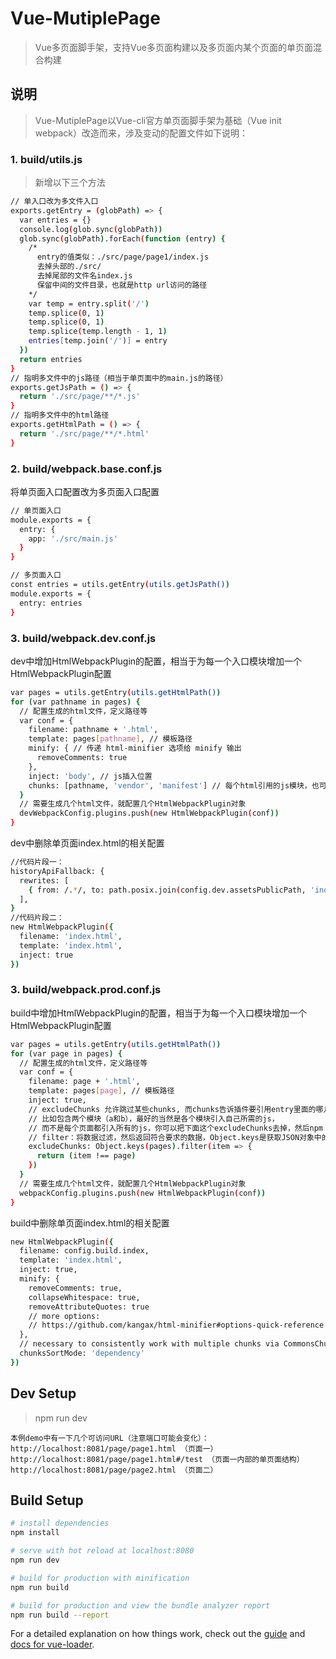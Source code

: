 # Vue-MutiplePage

> Vue多页面脚手架，支持Vue多页面构建以及多页面内某个页面的单页面混合构建

## 说明

> Vue-MutiplePage以Vue-cli官方单页面脚手架为基础（Vue init webpack）改造而来，涉及变动的配置文件如下说明：

### 1. build/utils.js
> 新增以下三个方法
```bash
// 单入口改为多文件入口
exports.getEntry = (globPath) => {
  var entries = {}
  console.log(glob.sync(globPath))
  glob.sync(globPath).forEach(function (entry) {
    /*
      entry的值类似：./src/page/page1/index.js
      去掉头部的./src/
      去掉尾部的文件名index.js
      保留中间的文件目录，也就是http url访问的路径
    */
    var temp = entry.split('/')
    temp.splice(0, 1)
    temp.splice(0, 1)
    temp.splice(temp.length - 1, 1)
    entries[temp.join('/')] = entry
  })
  return entries
}
// 指明多文件中的js路径（相当于单页面中的main.js的路径）
exports.getJsPath = () => {
  return './src/page/**/*.js'
}
// 指明多文件中的html路径
exports.getHtmlPath = () => {
  return './src/page/**/*.html'
}

```
### 2. build/webpack.base.conf.js
将单页面入口配置改为多页面入口配置
```bash
// 单页面入口
module.exports = {
  entry: {
    app: './src/main.js'
  }
}
```
```bash
// 多页面入口
const entries = utils.getEntry(utils.getJsPath())
module.exports = {
  entry: entries
}
```

### 3. build/webpack.dev.conf.js
dev中增加HtmlWebpackPlugin的配置，相当于为每一个入口模块增加一个HtmlWebpackPlugin配置
```bash
var pages = utils.getEntry(utils.getHtmlPath())
for (var pathname in pages) {
  // 配置生成的html文件，定义路径等
  var conf = {
    filename: pathname + '.html',
    template: pages[pathname], // 模板路径
    minify: { // 传递 html-minifier 选项给 minify 输出
      removeComments: true
    },
    inject: 'body', // js插入位置
    chunks: [pathname, 'vendor', 'manifest'] // 每个html引用的js模块，也可以在这里加上vendor等公用模块
  }
  // 需要生成几个html文件，就配置几个HtmlWebpackPlugin对象
  devWebpackConfig.plugins.push(new HtmlWebpackPlugin(conf))
}
```
dev中删除单页面index.html的相关配置
```bash
//代码片段一：
historyApiFallback: {
  rewrites: [
    { from: /.*/, to: path.posix.join(config.dev.assetsPublicPath, 'index.html') },
  ],
}
//代码片段二：
new HtmlWebpackPlugin({
  filename: 'index.html',
  template: 'index.html',
  inject: true
})
```
### 3. build/webpack.prod.conf.js
build中增加HtmlWebpackPlugin的配置，相当于为每一个入口模块增加一个HtmlWebpackPlugin配置
```bash
var pages = utils.getEntry(utils.getHtmlPath())
for (var page in pages) {
  // 配置生成的html文件，定义路径等
  var conf = {
    filename: page + '.html',
    template: pages[page], // 模板路径
    inject: true,
    // excludeChunks 允许跳过某些chunks, 而chunks告诉插件要引用entry里面的哪几个入口
    // 比如包含两个模块（a和b），最好的当然是各个模块引入自己所需的js，
    // 而不是每个页面都引入所有的js，你可以把下面这个excludeChunks去掉，然后npm run build，然后看编译出来的index.html和about.html就知道了
    // filter：将数据过滤，然后返回符合要求的数据，Object.keys是获取JSON对象中的每个key
    excludeChunks: Object.keys(pages).filter(item => {
      return (item !== page)
    })
  }
  // 需要生成几个html文件，就配置几个HtmlWebpackPlugin对象
  webpackConfig.plugins.push(new HtmlWebpackPlugin(conf))
}
```
build中删除单页面index.html的相关配置
```bash
new HtmlWebpackPlugin({
  filename: config.build.index,
  template: 'index.html',
  inject: true,
  minify: {
    removeComments: true,
    collapseWhitespace: true,
    removeAttributeQuotes: true
    // more options:
    // https://github.com/kangax/html-minifier#options-quick-reference
  },
  // necessary to consistently work with multiple chunks via CommonsChunkPlugin
  chunksSortMode: 'dependency'
})
```
## Dev Setup
> npm run dev
```
本例demo中有一下几个可访问URL（注意端口可能会变化）：
http://localhost:8081/page/page1.html （页面一）
http://localhost:8081/page/page1.html#/test （页面一内部的单页面结构）
http://localhost:8081/page/page2.html （页面二）
```

## Build Setup

``` bash
# install dependencies
npm install

# serve with hot reload at localhost:8080
npm run dev

# build for production with minification
npm run build

# build for production and view the bundle analyzer report
npm run build --report
```

For a detailed explanation on how things work, check out the [guide](http://vuejs-templates.github.io/webpack/) and [docs for vue-loader](http://vuejs.github.io/vue-loader).
